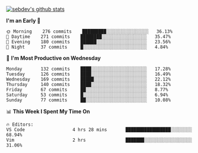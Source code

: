 [![sebdev's github stats](https://github-readme-stats.vercel.app/api?username=sebdeveloper6952)](https://github.com/anuraghazra/github-readme-stats)
<!--START_SECTION:waka-->
**I'm an Early 🐤** 

```text
🌞 Morning    276 commits    █████████░░░░░░░░░░░░░░░░   36.13% 
🌆 Daytime    271 commits    ████████░░░░░░░░░░░░░░░░░   35.47% 
🌃 Evening    180 commits    ██████░░░░░░░░░░░░░░░░░░░   23.56% 
🌙 Night      37 commits     █░░░░░░░░░░░░░░░░░░░░░░░░   4.84%

```
📅 **I'm Most Productive on Wednesday** 

```text
Monday       132 commits    ████░░░░░░░░░░░░░░░░░░░░░   17.28% 
Tuesday      126 commits    ████░░░░░░░░░░░░░░░░░░░░░   16.49% 
Wednesday    169 commits    █████░░░░░░░░░░░░░░░░░░░░   22.12% 
Thursday     140 commits    ████░░░░░░░░░░░░░░░░░░░░░   18.32% 
Friday       67 commits     ██░░░░░░░░░░░░░░░░░░░░░░░   8.77% 
Saturday     53 commits     █░░░░░░░░░░░░░░░░░░░░░░░░   6.94% 
Sunday       77 commits     ██░░░░░░░░░░░░░░░░░░░░░░░   10.08%

```


📊 **This Week I Spent My Time On** 

```text
🔥 Editors: 
VS Code                  4 hrs 28 mins       █████████████████░░░░░░░░   68.94% 
Vim                      2 hrs               ███████░░░░░░░░░░░░░░░░░░   31.06%

```


<!--END_SECTION:waka-->
